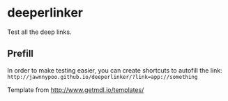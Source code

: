 # deeperlinker

Test all the deep links.

## Prefill
In order to make testing easier, you can create shortcuts to autofill the link:
`http://jawnnypoo.github.io/deeperlinker/?link=app://something`

Template from http://www.getmdl.io/templates/
